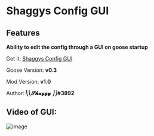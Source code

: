 ﻿# Shaggys Config GUI

## Features

**Ability to edit the config through a GUI on goose startup**


Get it: [Shaggys Config GUI](https://github.com/DesktopGooseUnofficial/ResourceHub/releases/download/ShaggyMenu-1.0/ShaggysGooseMenu.zip)

Goose Version: **v0.3**

Mod Version: **v1.0**

Author: **⎝⎝𝓢𝓱𝓪𝓰𝓰𝔂 ⎠⎠#3892**

## Video of GUI:

![image](https://drive.google.com/uc?export=view&id=19GV26yeIFvkMAsZimv8uV5CdWuleE8NV)
